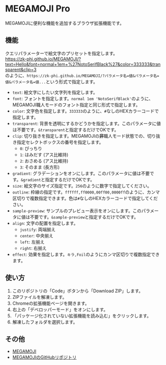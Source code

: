 # MEGAMOJI Pro  
MEGAMOJIに便利な機能を追加するブラウザ拡張機能です。  
  
## 機能  
クエリパラメーターで絵文字のプリセットを指定します。  
https://zk-phi.github.io/MEGAMOJI/?text=Hello&font=normal+1em+%27NotoSerifBlack%27&color=333333&transparent&clip=3  
のように、`https://zk-phi.github.io/MEGAMOJI/?パラメータ名=値&パラメータ名=値&パラメータ名=値...`という形式で指定します。
- `text`: 絵文字にしたい文字列を指定します。
- `font`: フォントを指定します。`normal 1em 'NotoSerifBlack'`のように、MEGAMOJI職人モードのフォント指定と同じ形式で指定します。
- `color`: 文字色を指定します。`333333`のように、`#`なしのHEXカラーコードで指定します。
- `transparent`: 背景を透明にするかどうかを指定します。このパラメータに値は不要です。`&transparent`と指定するだけでOKです。
- `clip`: 切り抜きを指定します。MEGAMOJIの**非**職人モード状態での、切り抜き指定セレクトボックスの番号を指定します。
  - `0`: ぴっちり
  - `1`: はみだす (アス比維持)
  - `2`: おさめる (アス比維持)
  - `3`: そのまま (長方形)
- `gradient`: グラデーションをオンにします。このパラメータに値は不要です。`&gradient`と指定するだけでOKです。
- `size`: 絵文字のサイズ指定です。`256`のように数字で指定してください。
- `outline`: 枠線の指定です。`ffffff,ff0000,00ff00,0000ff`のように、カンマ区切りで複数指定できます。色は`#`なしのHEXカラーコードで指定してください。
- `sample-preview`: サンプルのプレビュー表示をオンにします。このパラメータに値は不要です。`&sample-preview`と指定するだけでOKです。
- `align`: 文字の配置を指定します。
  - `justify`: 両端揃え
  - `center`: 中央揃え
  - `left`: 左揃え
  - `right`: 右揃え
- `effect`: 効果を指定します。`キラ,Foil`のようにカンマ区切りで複数指定できます。
  

## 使い方
1. このリポジトリの「Code」ボタンから「Download ZIP」します。
2. ZIPファイルを解凍します。
3. Chromeの拡張機能ページを開きます。
4. 右上の「デベロッパーモード」をオンにします。
5. 「パッケージ化されていない拡張機能を読み込む」をクリックします。
6. 解凍したフォルダを選択します。

## その他
- [MEGAMOJI](https://zk-phi.github.io/MEGAMOJI/)
- [MEGAMOJIのGitHubリポジトリ](https://github.com/zk-phi/MEGAMOJI)